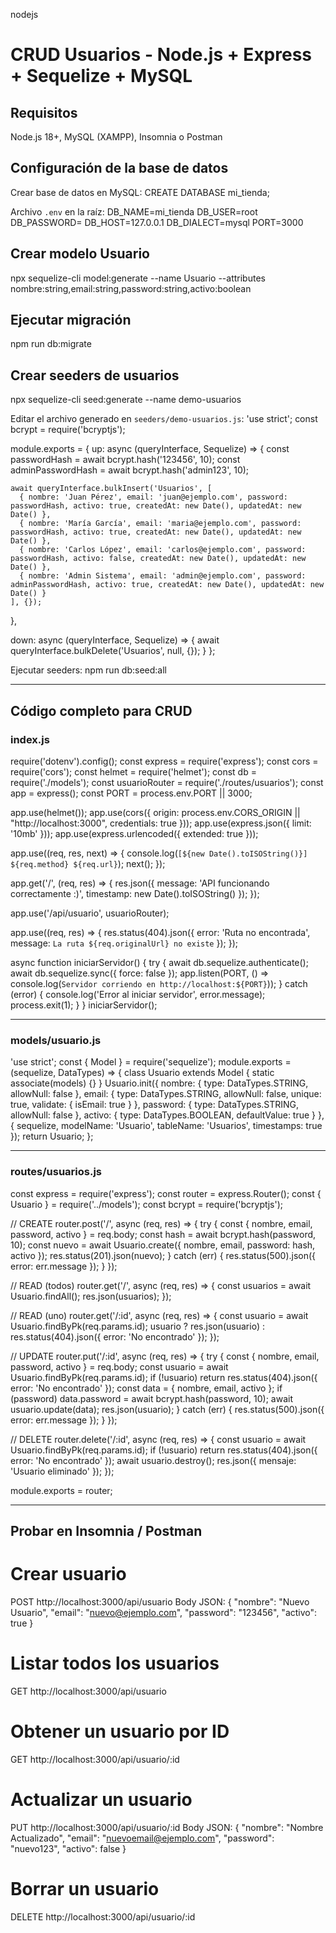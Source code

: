 nodejs
# CRUD Usuarios - Node.js + Express + Sequelize + MySQL

## Requisitos
Node.js 18+, MySQL (XAMPP), Insomnia o Postman

## Configuración de la base de datos
Crear base de datos en MySQL:
CREATE DATABASE mi_tienda;

Archivo `.env` en la raíz:
DB_NAME=mi_tienda
DB_USER=root
DB_PASSWORD=
DB_HOST=127.0.0.1
DB_DIALECT=mysql
PORT=3000

## Crear modelo Usuario
npx sequelize-cli model:generate --name Usuario --attributes nombre:string,email:string,password:string,activo:boolean

## Ejecutar migración
npm run db:migrate

## Crear seeders de usuarios
npx sequelize-cli seed:generate --name demo-usuarios

Editar el archivo generado en `seeders/demo-usuarios.js`:
'use strict';
const bcrypt = require('bcryptjs');

module.exports = {
  up: async (queryInterface, Sequelize) => {
    const passwordHash = await bcrypt.hash('123456', 10);
    const adminPasswordHash = await bcrypt.hash('admin123', 10);

    await queryInterface.bulkInsert('Usuarios', [
      { nombre: 'Juan Pérez', email: 'juan@ejemplo.com', password: passwordHash, activo: true, createdAt: new Date(), updatedAt: new Date() },
      { nombre: 'María García', email: 'maria@ejemplo.com', password: passwordHash, activo: true, createdAt: new Date(), updatedAt: new Date() },
      { nombre: 'Carlos López', email: 'carlos@ejemplo.com', password: passwordHash, activo: false, createdAt: new Date(), updatedAt: new Date() },
      { nombre: 'Admin Sistema', email: 'admin@ejemplo.com', password: adminPasswordHash, activo: true, createdAt: new Date(), updatedAt: new Date() }
    ], {});
  },

  down: async (queryInterface, Sequelize) => {
    await queryInterface.bulkDelete('Usuarios', null, {});
  }
};

Ejecutar seeders:
npm run db:seed:all

---

## Código completo para CRUD

### index.js
require('dotenv').config();
const express = require('express');
const cors = require('cors');
const helmet = require('helmet');
const db = require('./models');
const usuarioRouter = require('./routes/usuarios');
const app = express();
const PORT = process.env.PORT || 3000;

app.use(helmet());
app.use(cors({ origin: process.env.CORS_ORIGIN || "http://localhost:3000", credentials: true }));
app.use(express.json({ limit: '10mb' }));
app.use(express.urlencoded({ extended: true }));

app.use((req, res, next) => { console.log(`[${new Date().toISOString()}] ${req.method} ${req.url}`); next(); });

app.get('/', (req, res) => { res.json({ message: 'API funcionando correctamente :)', timestamp: new Date().toISOString() }); });

app.use('/api/usuario', usuarioRouter);

app.use((req, res) => { res.status(404).json({ error: 'Ruta no encontrada', message: `La ruta ${req.originalUrl} no existe` }); });

async function iniciarServidor() {
  try {
    await db.sequelize.authenticate();
    await db.sequelize.sync({ force: false });
    app.listen(PORT, () => console.log(`Servidor corriendo en http://localhost:${PORT}`));
  } catch (error) {
    console.log('Error al iniciar servidor', error.message);
    process.exit(1);
  }
}
iniciarServidor();

---

### models/usuario.js
'use strict';
const { Model } = require('sequelize');
module.exports = (sequelize, DataTypes) => {
  class Usuario extends Model { static associate(models) {} }
  Usuario.init({
    nombre: { type: DataTypes.STRING, allowNull: false },
    email: { type: DataTypes.STRING, allowNull: false, unique: true, validate: { isEmail: true } },
    password: { type: DataTypes.STRING, allowNull: false },
    activo: { type: DataTypes.BOOLEAN, defaultValue: true }
  }, {
    sequelize,
    modelName: 'Usuario',
    tableName: 'Usuarios',
    timestamps: true
  });
  return Usuario;
};

---

### routes/usuarios.js
const express = require('express');
const router = express.Router();
const { Usuario } = require('../models');
const bcrypt = require('bcryptjs');

//  CREATE
router.post('/', async (req, res) => {
  try {
    const { nombre, email, password, activo } = req.body;
    const hash = await bcrypt.hash(password, 10);
    const nuevo = await Usuario.create({ nombre, email, password: hash, activo });
    res.status(201).json(nuevo);
  } catch (err) {
    res.status(500).json({ error: err.message });
  }
});

//  READ (todos)
router.get('/', async (req, res) => {
  const usuarios = await Usuario.findAll();
  res.json(usuarios);
});

//  READ (uno)
router.get('/:id', async (req, res) => {
  const usuario = await Usuario.findByPk(req.params.id);
  usuario ? res.json(usuario) : res.status(404).json({ error: 'No encontrado' });
});

//  UPDATE
router.put('/:id', async (req, res) => {
  try {
    const { nombre, email, password, activo } = req.body;
    const usuario = await Usuario.findByPk(req.params.id);
    if (!usuario) return res.status(404).json({ error: 'No encontrado' });
    const data = { nombre, email, activo };
    if (password) data.password = await bcrypt.hash(password, 10);
    await usuario.update(data);
    res.json(usuario);
  } catch (err) {
    res.status(500).json({ error: err.message });
  }
});

//  DELETE
router.delete('/:id', async (req, res) => {
  const usuario = await Usuario.findByPk(req.params.id);
  if (!usuario) return res.status(404).json({ error: 'No encontrado' });
  await usuario.destroy();
  res.json({ mensaje: 'Usuario eliminado' });
});

module.exports = router;

---

## Probar en Insomnia / Postman

# Crear usuario
POST http://localhost:3000/api/usuario
Body JSON:
{
  "nombre": "Nuevo Usuario",
  "email": "nuevo@ejemplo.com",
  "password": "123456",
  "activo": true
}

# Listar todos los usuarios
GET http://localhost:3000/api/usuario

# Obtener un usuario por ID
GET http://localhost:3000/api/usuario/:id

# Actualizar un usuario
PUT http://localhost:3000/api/usuario/:id
Body JSON:
{
  "nombre": "Nombre Actualizado",
  "email": "nuevoemail@ejemplo.com",
  "password": "nuevo123",
  "activo": false
}

# Borrar un usuario
DELETE http://localhost:3000/api/usuario/:id
